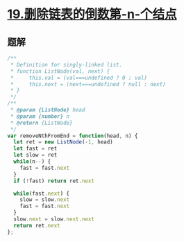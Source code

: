 # [19.删除链表的倒数第-n-个结点](https://leetcode-cn.com/problems/remove-nth-node-from-end-of-list/submissions/)

## 题解
```js
/**
 * Definition for singly-linked list.
 * function ListNode(val, next) {
 *     this.val = (val===undefined ? 0 : val)
 *     this.next = (next===undefined ? null : next)
 * }
 */
/**
 * @param {ListNode} head
 * @param {number} n
 * @return {ListNode}
 */
var removeNthFromEnd = function(head, n) {
  let ret = new ListNode(-1, head)
  let fast = ret
  let slow = ret
  while(n--) {
    fast = fast.next
  }
  if (!fast) return ret.next

  while(fast.next) {
    slow = slow.next
    fast = fast.next
  }
  slow.next = slow.next.next
  return ret.next
};
```